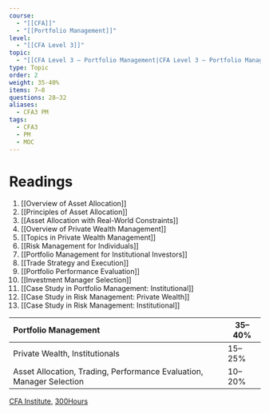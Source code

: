 ```yaml
---
course:
  - "[[CFA]]"
  - "[[Portfolio Management]]"
level:
  - "[[CFA Level 3]]"
topic:
  - "[[CFA Level 3 — Portfolio Management|CFA Level 3 — Portfolio Management]]"
type: Topic
order: 2
weight: 35-40%
items: 7–8
questions: 28–32
aliases:
  - CFA3 PM
tags:
  - CFA3
  - PM
  - MOC
---
```

# Readings

1. [[Overview of Asset Allocation]]
2. [[Principles of Asset Allocation]]
3. [[Asset Allocation with Real-World Constraints]]
4. [[Overview of Private Wealth Management]]
5. [[Topics in Private Wealth Management]]
6. [[Risk Management for Individuals]]
7. [[Portfolio Management for Institutional Investors]]
9. [[Trade Strategy and Execution]]
10. [[Portfolio Performance Evaluation]]
11. [[Investment Manager Selection]]
12. [[Case Study in Portfolio Management: Institutional]]
13. [[Case Study in Risk Management: Private Wealth]]
14. [[Case Study in Risk Management: Institutional]]

| **Portfolio Management**                                             | **35–40%** |
| :-------------------------------------------------------------------- | ---------- |
| Private Wealth, Institutionals                   | 15–25%     |
| Asset Allocation, Trading, Performance Evaluation, Manager Selection | 10–20%     |
[CFA Institute](https://www.cfainstitute.org/en/programs/cfa/exam/level-iii), [300Hours](https://300hours.com/cfa-curriculum-changes-2024/#cfa-level-3-curriculum-changes-2024)